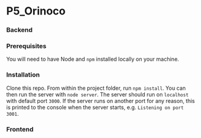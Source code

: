 # P5_Orinoco

### Backend ###

### Prerequisites ###

You will need to have Node and `npm` installed locally on your machine.

### Installation ###

Clone this repo. From within the project folder, run `npm install`. You 
can then run the server with `node server`. 
The server should run on `localhost` with default port `3000`. If the
server runs on another port for any reason, this is printed to the
console when the server starts, e.g. `Listening on port 3001`.

### Frontend ###

